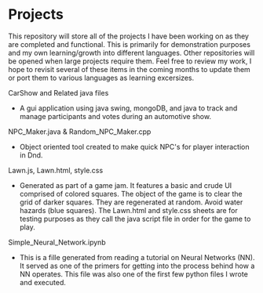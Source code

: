 # Projects

This repository will store all of the projects I have been working on as they are completed and functional.  This is primarily for demonstration purposes and my own learning/growth into different languages.  Other repositories will be opened when large projects require them.  Feel free to review my work, I hope to revisit several of these items in the coming months to update them or port them to various languages as learning excersizes.

CarShow and Related java files
- A gui application using java swing, mongoDB, and java to track and manage participants and votes during an automotive show. 

NPC_Maker.java & Random_NPC_Maker.cpp
- Object oriented tool created to make quick NPC's for player interaction in Dnd.

Lawn.js, Lawn.html, style.css
- Generated as part of a game jam. It features a basic and crude UI comprised of colored squares.  The object of the game is to clear the grid of darker squares.  They are regenerated at random.  Avoid water hazards (blue squares).  The Lawn.html and style.css sheets are for testing purposes as they call the java script file in order for the game to play.

Simple_Neural_Network.ipynb
- This is a fille generated from reading a tutorial on Neural Networks (NN).  It served as one of the primers for getting into the process behind how a NN operates.  This file was also one of the first few python files I wrote and executed.
